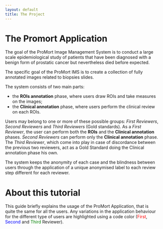 ```yaml
---
layout: default
title: The Project
---
```


# The Promort Application

The goal of the ProMort Image Management System is to conduct a large scale epidemiological study of patients that have been diagnosed with a benign form of prostatic cancer but nevertheless died before expected.

The specific goal of the ProMort IMS is to create a collection of fully annotated images related to biopsies slides.

The system consists of two main parts: 

- the **ROIs annotation** phase, where users draw ROIs and take measures on the images;
- the **Clinical annotation** phase, where users perform the clinical review on each ROIs.
 
Users may belong to one or more of these possible groups: *First Reviewers*, *Second Reviewers* and *Third Reviewers* (Gold standards). As a *First Reviewer*, the user can perform both the **ROIs** and the **Clinical annotation** phases. *Second Reviewers* can perform only the **Clinical annotation** phase. The *Third Reviewer*, which come into play in case of discordance between the previous two reviewers, act as a Gold Standard doing the Clinical annotation phase his own.

The system keeps the anonymity of each case and the blindness between users through the application of a unique anonymised label to each review step different for each reviewer.  

# About this tutorial

This guide briefly explains the usage of the ProMort Application, that is quite the same for all the users. Any variations in the application behaviour for the different type of users are highlighted using a code color (<span style="color:red">First</span>,  <span style="color:blue">Second</span> and <span style="color:green">Third</span> Reviewer).